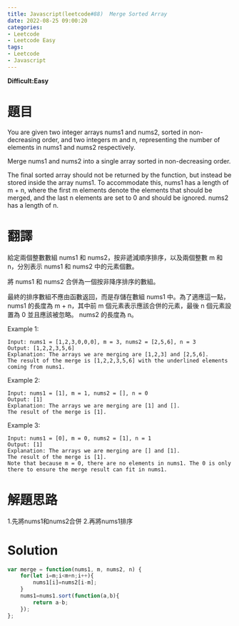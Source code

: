 ```yaml
---
title: Javascript(leetcode#88)  Merge Sorted Array
date: 2022-08-25 09:00:20
categories: 
- Leetcode 
- Leetcode Easy 
tags:
- Leetcode
- Javascript
---
```


**Difficult:Easy**


# 題目
You are given two integer arrays nums1 and nums2, sorted in non-decreasing order, and two integers m and n, representing the number of elements in nums1 and nums2 respectively.

Merge nums1 and nums2 into a single array sorted in non-decreasing order.

The final sorted array should not be returned by the function, but instead be stored inside the array nums1. To accommodate this, nums1 has a length of m + n, where the first m elements denote the elements that should be merged, and the last n elements are set to 0 and should be ignored. nums2 has a length of n.
<!--more-->

# 翻譯
給定兩個整數數組 nums1 和 nums2，按非遞減順序排序，以及兩個整數 m 和 n，分別表示 nums1 和 nums2 中的元素個數。

將 nums1 和 nums2 合併為一個按非降序排序的數組。

最終的排序數組不應由函數返回，而是存儲在數組 nums1 中。為了適應這一點，nums1 的長度為 m + n，其中前 m 個元素表示應該合併的元素，最後 n 個元素設置為 0 並且應該被忽略。 nums2 的長度為 n。


Example 1:
```
Input: nums1 = [1,2,3,0,0,0], m = 3, nums2 = [2,5,6], n = 3
Output: [1,2,2,3,5,6]
Explanation: The arrays we are merging are [1,2,3] and [2,5,6].
The result of the merge is [1,2,2,3,5,6] with the underlined elements coming from nums1.
```

Example 2:
```
Input: nums1 = [1], m = 1, nums2 = [], n = 0
Output: [1]
Explanation: The arrays we are merging are [1] and [].
The result of the merge is [1].
```

Example 3:
```
Input: nums1 = [0], m = 0, nums2 = [1], n = 1
Output: [1]
Explanation: The arrays we are merging are [] and [1].
The result of the merge is [1].
Note that because m = 0, there are no elements in nums1. The 0 is only there to ensure the merge result can fit in nums1.
```



# 解題思路
1.先將nums1和nums2合併
2.再將nums1排序
# Solution
```Javascript
var merge = function(nums1, m, nums2, n) {
    for(let i=m;i<m+n;i++){
        nums1[i]=nums2[i-m];
    }
    nums1=nums1.sort(function(a,b){
        return a-b;
    });
};
```